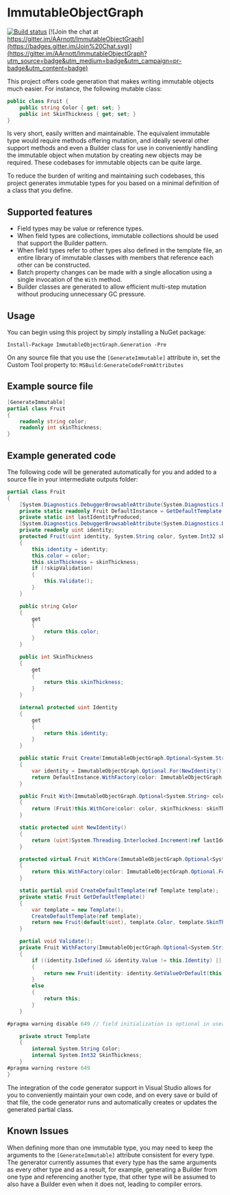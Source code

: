 ImmutableObjectGraph
=======================

[![Build status](https://ci.appveyor.com/api/projects/status/sc0w4vlceulc2try?svg=true)](https://ci.appveyor.com/project/AArnott/immutableobjectgraph)
[![Join the chat at https://gitter.im/AArnott/ImmutableObjectGraph](https://badges.gitter.im/Join%20Chat.svg)](https://gitter.im/AArnott/ImmutableObjectGraph?utm_source=badge&utm_medium=badge&utm_campaign=pr-badge&utm_content=badge)

This project offers code generation that makes writing immutable objects
much easier. For instance, the following mutable class:

```csharp
public class Fruit {
    public string Color { get; set; }
    public int SkinThickness { get; set; }
}
```

Is very short, easily written and maintainable. The equivalent immutable
type would require methods offering mutation, and ideally several other
support methods and even a Builder class for use in conveniently handling
the immutable object when mutation by creating new objects may be required.
These codebases for immutable objects can be quite large.

To reduce the burden of writing and maintaining such codebases, this project
generates immutable types for you based on a minimal definition of a class
that you define. 

Supported features
------------------

 * Field types may be value or reference types.
 * When field types are collections, immutable collections should be used that
   support the Builder pattern.
 * When field types refer to other types also defined in the template
   file, an entire library of immutable classes with members that
   reference each other can be constructed.
 * Batch property changes can be made with a single allocation using a single
   invocation of the `With` method.
 * Builder classes are generated to allow efficient multi-step mutation
   without producing unnecessary GC pressure.

Usage
-----
You can begin using this project by simply installing a NuGet package:

    Install-Package ImmutableObjectGraph.Generation -Pre

On any source file that you use the `[GenerateImmutable]` attribute in,
set the Custom Tool property to: `MSBuild:GenerateCodeFromAttributes`

## Example source file

```csharp
[GenerateImmutable]
partial class Fruit
{
    readonly string color;
    readonly int skinThickness;
}
```

## Example generated code

The following code will be generated automatically for you and added to a source file
in your intermediate outputs folder:

```csharp
partial class Fruit
{
    [System.Diagnostics.DebuggerBrowsableAttribute(System.Diagnostics.DebuggerBrowsableState.Never)]
    private static readonly Fruit DefaultInstance = GetDefaultTemplate();
    private static int lastIdentityProduced;
    [System.Diagnostics.DebuggerBrowsableAttribute(System.Diagnostics.DebuggerBrowsableState.Never)]
    private readonly uint identity;
    protected Fruit(uint identity, System.String color, System.Int32 skinThickness, bool skipValidation)
    {
        this.identity = identity;
        this.color = color;
        this.skinThickness = skinThickness;
        if (!skipValidation)
        {
            this.Validate();
        }
    }

    public string Color
    {
        get
        {
            return this.color;
        }
    }

    public int SkinThickness
    {
        get
        {
            return this.skinThickness;
        }
    }

    internal protected uint Identity
    {
        get
        {
            return this.identity;
        }
    }

    public static Fruit Create(ImmutableObjectGraph.Optional<System.String> color = default(ImmutableObjectGraph.Optional<System.String>), ImmutableObjectGraph.Optional<System.Int32> skinThickness = default(ImmutableObjectGraph.Optional<System.Int32>))
    {
        var identity = ImmutableObjectGraph.Optional.For(NewIdentity());
        return DefaultInstance.WithFactory(color: ImmutableObjectGraph.Optional.For(color.GetValueOrDefault(DefaultInstance.Color)), skinThickness: ImmutableObjectGraph.Optional.For(skinThickness.GetValueOrDefault(DefaultInstance.SkinThickness)), identity: identity);
    }

    public Fruit With(ImmutableObjectGraph.Optional<System.String> color = default(ImmutableObjectGraph.Optional<System.String>), ImmutableObjectGraph.Optional<System.Int32> skinThickness = default(ImmutableObjectGraph.Optional<System.Int32>))
    {
        return (Fruit)this.WithCore(color: color, skinThickness: skinThickness);
    }

    static protected uint NewIdentity()
    {
        return (uint)System.Threading.Interlocked.Increment(ref lastIdentityProduced);
    }

    protected virtual Fruit WithCore(ImmutableObjectGraph.Optional<System.String> color = default(ImmutableObjectGraph.Optional<System.String>), ImmutableObjectGraph.Optional<System.Int32> skinThickness = default(ImmutableObjectGraph.Optional<System.Int32>))
    {
        return this.WithFactory(color: ImmutableObjectGraph.Optional.For(color.GetValueOrDefault(this.Color)), skinThickness: ImmutableObjectGraph.Optional.For(skinThickness.GetValueOrDefault(this.SkinThickness)), identity: ImmutableObjectGraph.Optional.For(this.Identity));
    }

    static partial void CreateDefaultTemplate(ref Template template);
    private static Fruit GetDefaultTemplate()
    {
        var template = new Template();
        CreateDefaultTemplate(ref template);
        return new Fruit(default(uint), template.Color, template.SkinThickness, skipValidation: true);
    }

    partial void Validate();
    private Fruit WithFactory(ImmutableObjectGraph.Optional<System.String> color = default(ImmutableObjectGraph.Optional<System.String>), ImmutableObjectGraph.Optional<System.Int32> skinThickness = default(ImmutableObjectGraph.Optional<System.Int32>), ImmutableObjectGraph.Optional<uint> identity = default(ImmutableObjectGraph.Optional<uint>))
    {
        if ((identity.IsDefined && identity.Value != this.Identity) || (color.IsDefined && color.Value != this.Color) || (skinThickness.IsDefined && skinThickness.Value != this.SkinThickness))
        {
            return new Fruit(identity: identity.GetValueOrDefault(this.Identity), color: color.GetValueOrDefault(this.Color), skinThickness: skinThickness.GetValueOrDefault(this.SkinThickness), skipValidation: false);
        }
        else
        {
            return this;
        }
    }

#pragma warning disable 649 // field initialization is optional in user code

    private struct Template
    {
        internal System.String Color;
        internal System.Int32 SkinThickness;
    }
#pragma warning restore 649
}
```

The integration of the code generator support in Visual Studio allows for you to
conveniently maintain your own code, and on every save or build of that file,
the code generator runs and automatically creates or updates the generated partial
class. 

Known Issues
------------

When defining more than one immutable type, you may need to keep the arguments
to the `[GenerateImmutable]` attribute consistent for every type. The generator
currently assumes that every type has the same arguments as every other type
and as a result, for example, generating a Builder from one type and referencing
another type, that other type will be assumed to also have a Builder even when
it does not, leading to compiler errors.

[RoslynGenNuPkg]: https://www.nuget.org/packages/immutableobjectgraph.generation
